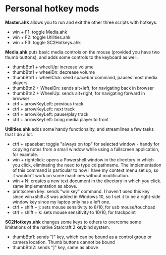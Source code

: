 # Personal hotkey mods

**Master.ahk** allows you to run and exit the other three scripts with hotkeys.
* win + F1: toggle Media.ahk
* win + F2: toggle Utilities.ahk
* win + F3: toggle SC2Hotkeys.ahk

**Media.ahk** puts basic media controls on the mouse (provided you have two thumb buttons), and adds some controls to the keyboard as well.	
* thumbBtn1 + wheelUp: increase volume
* thumbBtn1 + wheelDn: decrease volume
* thumbBtn1 + wheelClck: send spacebar command, pauses most media players
* thumbBtn2 + WheelDn: sends alt+left, for navigating back in browser
* thumbBtn2 + WheelUp: sends alt+right, for navigating forward in browser
* ctrl + arrowKeyLeft: previous track
* ctrl + arrowKeyLeft: next track
* ctrl + arrowKeyLeft: pause/play track
* ctrl + arrowKeyLeft: bring media player to front


**Utilities.ahk** adds some handy functionality, and streamlines a few tasks that I do a lot.

* ctrl + spacebar: toggle "always on top" for selected window - handy for copying notes from a small window while using a fullscreen application, for example.
* win + rightclick: opens a Powershell window in the directory in which you click, eliminating the need to type cd pathname. The implementation of this command is particular to how I have my context menu set up, so it wouldn't work on some machines without modification. 
* win + N: creates a new text document in the directory in which you click. same implementation as above. 
* printscreen key: sends "win key" command. I haven't used this key since win+shift+S was added in Windows 10, so I set it to be a right-side window key since my laptop only has a left one.
* ctrl + shift + j: sets mouse sensitivity to 8/10, for usb mouse/touchpad
* ctrl + shift + k: sets mouse sensitivity to 10/10, for trackpoint

**SC2Hotkeys.ahk** changes some keys to others to overcome some limitations of the native Starcraft 2 keybind system.
* thumbBtn1: sends "\[" key, which can be bound as a control group or camera location. Thumb buttons cannot be bound
* thumbBtn2: sends "]" key, same as above
